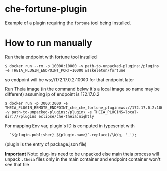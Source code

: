 # che-fortune-plugin

Example of a plugin requiring the `fortune` tool being installed.


# How to run manually


Run theia endpoint with fortune tool installed
```
$ docker run --rm -p 10000:10000 -v path-to-unpacked-plugins:/plugins -e THEIA_PLUGIN_ENDPOINT_PORT=10000 wsskeleton/fortune

```

so endpoint will be ws://172.17.0.2:10000 for that endpoint later


Run Theia image (in the command below it's a local image so name may be different)
assuming ip of endpoint is 172.17.0.2
```
$ docker run -p 3000:3000 -e THEIA_PLUGIN_REMOTE_ENDPOINT_che_che_fortune_plugin=ws://172.17.0.2:10000 -v path-to-unpacked-plugins:/plugins -e THEIA_PLUGINS=local-dir:///plugins eclipse/che-theia:nightly
```

For mapping Env var, plugin's ID is computed in typescript with
```
  `${plugin.publisher}_${plugin.name}`.replace(/\W/g, '_');
```
(plugin is the entry of package.json file)

**Important**
Note: plug-ins need to be unpacked else main theia process will unpack `.theia` files only in the main container and endpoint container won't see that file
